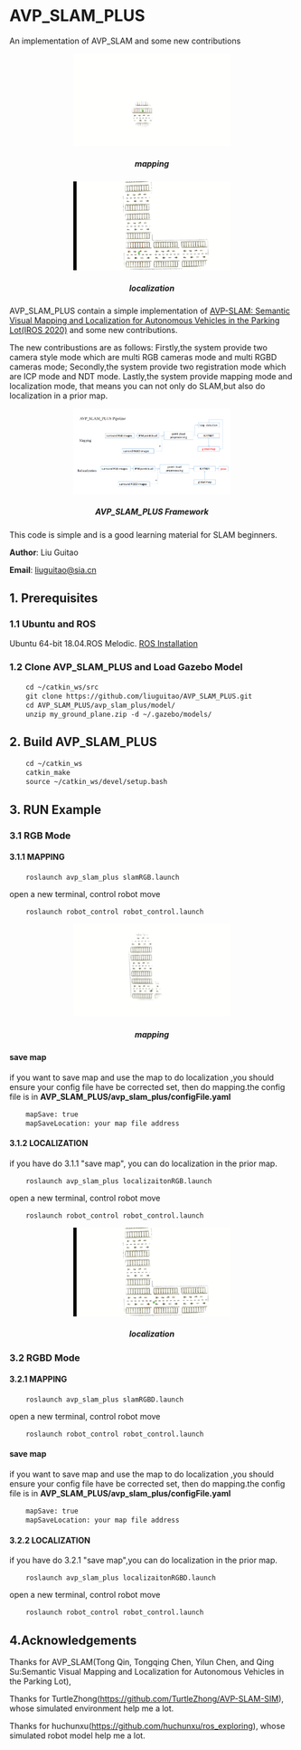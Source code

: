 # AVP_SLAM_PLUS
An implementation of AVP_SLAM and some new contributions

<p align='center'>
<img src="images/mapping1.gif"  width = 55% height = 55% />
<h5 align="center">mapping</h5>
</p>


<p align='center'>
<img src="images/localization1.gif" width = 55% height = 55% />
<h5 align="center">localization</h5>
</p>

AVP_SLAM_PLUS contain a simple implementation of [AVP-SLAM: Semantic Visual Mapping and Localization for Autonomous Vehicles in the Parking Lot(IROS 2020)](https://arxiv.org/abs/2007.01813) and some new contributions.

The new contribustions are as follows: Firstly,the system provide two camera style mode which are multi RGB cameras mode and multi RGBD cameras mode; Secondly,the system provide two registration mode which are ICP mode and NDT mode. Lastly,the system provide mapping mode and localization mode, that means you can not only do SLAM,but also do localization in a prior map.

<p align='center'>
<img src="images/avp_slam_plus_frame.PNG" width = 55% height = 55% />
<h5 align="center">AVP_SLAM_PLUS Framework</h5>
</p>

This code is simple and is a good learning material for SLAM beginners.


**Author**: Liu Guitao

**Email**: liuguitao@sia.cn

## 1. Prerequisites
### 1.1 **Ubuntu** and **ROS**
Ubuntu 64-bit 18.04.ROS Melodic. [ROS Installation](http://wiki.ros.org/ROS/Installation)

### 1.2 **Clone AVP_SLAM_PLUS** and **Load Gazebo Model** 
```
    cd ~/catkin_ws/src
    git clone https://github.com/liuguitao/AVP_SLAM_PLUS.git
    cd AVP_SLAM_PLUS/avp_slam_plus/model/
    unzip my_ground_plane.zip -d ~/.gazebo/models/
```

## 2. Build AVP_SLAM_PLUS

```
    cd ~/catkin_ws
    catkin_make
    source ~/catkin_ws/devel/setup.bash
```
## 3. RUN Example
### 3.1  **RGB Mode**
#### 3.1.1  **MAPPING**
```
    roslaunch avp_slam_plus slamRGB.launch
```

open a new terminal, control robot move
```
    roslaunch robot_control robot_control.launch
```
<p align='center'>
<img src="images/mapping2.gif"  width = 55% height = 55% />
<h5 align="center">mapping</h5>
</p>

#### **save map**

if you want to save map and use the map to do localization ,you should ensure your config file have be corrected set, then do mapping.the config file is in   **AVP_SLAM_PLUS/avp_slam_plus/configFile.yaml**

```
    mapSave: true
    mapSaveLocation: your map file address 
```

#### 3.1.2  **LOCALIZATION**
if you have do 3.1.1 "save map", you can do localization in the prior map.
```
    roslaunch avp_slam_plus localizaitonRGB.launch
```


open a new terminal, control robot move
```
    roslaunch robot_control robot_control.launch
```
<p align='center'>
<img src="images/localization2.gif" width = 55% height = 55% />
<h5 align="center">localization</h5>
</p>

### 3.2  **RGBD Mode**
#### 3.2.1  **MAPPING**
```
    roslaunch avp_slam_plus slamRGBD.launch
```

open a new terminal, control robot move
```
    roslaunch robot_control robot_control.launch
```
#### **save map**
if you want to save map and use the map to do localization ,you should ensure your config file have be corrected set, then do mapping.the config file is in   **AVP_SLAM_PLUS/avp_slam_plus/configFile.yaml**
```
    mapSave: true
    mapSaveLocation: your map file address 

```

#### 3.2.2  **LOCALIZATION**
if you have do 3.2.1 "save map",you can do localization in the prior map.
```
    roslaunch avp_slam_plus localizaitonRGBD.launch
```

open a new terminal, control robot move
```
    roslaunch robot_control robot_control.launch
```

## 4.Acknowledgements
Thanks for AVP_SLAM(Tong Qin, Tongqing Chen, Yilun Chen, and Qing Su:Semantic Visual Mapping and Localization for Autonomous Vehicles in the Parking Lot),

Thanks for TurtleZhong(https://github.com/TurtleZhong/AVP-SLAM-SIM), whose simulated environment help me a lot.

Thanks for huchunxu(https://github.com/huchunxu/ros_exploring), whose simulated robot model help me a lot.
